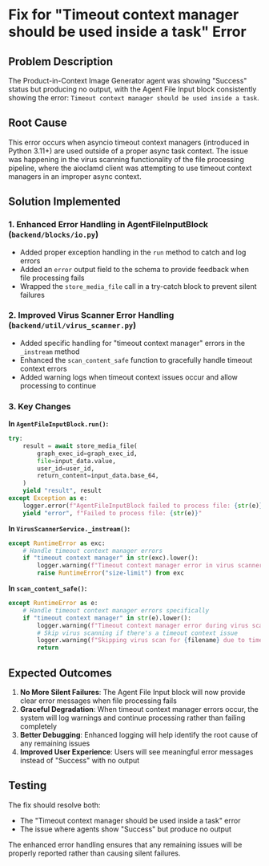 # Fix for "Timeout context manager should be used inside a task" Error

## Problem Description

The Product-in-Context Image Generator agent was showing "Success" status but producing no output, with the Agent File Input block consistently showing the error: `Timeout context manager should be used inside a task`.

## Root Cause

This error occurs when asyncio timeout context managers (introduced in Python 3.11+) are used outside of a proper async task context. The issue was happening in the virus scanning functionality of the file processing pipeline, where the aioclamd client was attempting to use timeout context managers in an improper async context.

## Solution Implemented

### 1. Enhanced Error Handling in AgentFileInputBlock (`backend/blocks/io.py`)

- Added proper exception handling in the `run` method to catch and log errors
- Added an `error` output field to the schema to provide feedback when file processing fails
- Wrapped the `store_media_file` call in a try-catch block to prevent silent failures

### 2. Improved Virus Scanner Error Handling (`backend/util/virus_scanner.py`)

- Added specific handling for "timeout context manager" errors in the `_instream` method
- Enhanced the `scan_content_safe` function to gracefully handle timeout context errors
- Added warning logs when timeout context issues occur and allow processing to continue

### 3. Key Changes

**In `AgentFileInputBlock.run()`:**
```python
try:
    result = await store_media_file(
        graph_exec_id=graph_exec_id,
        file=input_data.value,
        user_id=user_id,
        return_content=input_data.base_64,
    )
    yield "result", result
except Exception as e:
    logger.error(f"AgentFileInputBlock failed to process file: {str(e)}")
    yield "error", f"Failed to process file: {str(e)}"
```

**In `VirusScannerService._instream()`:**
```python
except RuntimeError as exc:
    # Handle timeout context manager errors
    if "timeout context manager" in str(exc).lower():
        logger.warning(f"Timeout context manager error in virus scanner: {exc}")
        raise RuntimeError("size-limit") from exc
```

**In `scan_content_safe()`:**
```python
except RuntimeError as e:
    # Handle timeout context manager errors specifically
    if "timeout context manager" in str(e).lower():
        logger.warning(f"Timeout context manager error during virus scan for {filename}: {str(e)}")
        # Skip virus scanning if there's a timeout context issue
        logger.warning(f"Skipping virus scan for {filename} due to timeout context error")
        return
```

## Expected Outcomes

1. **No More Silent Failures**: The Agent File Input block will now provide clear error messages when file processing fails
2. **Graceful Degradation**: When timeout context manager errors occur, the system will log warnings and continue processing rather than failing completely
3. **Better Debugging**: Enhanced logging will help identify the root cause of any remaining issues
4. **Improved User Experience**: Users will see meaningful error messages instead of "Success" with no output

## Testing

The fix should resolve both:
- The "Timeout context manager should be used inside a task" error
- The issue where agents show "Success" but produce no output

The enhanced error handling ensures that any remaining issues will be properly reported rather than causing silent failures.